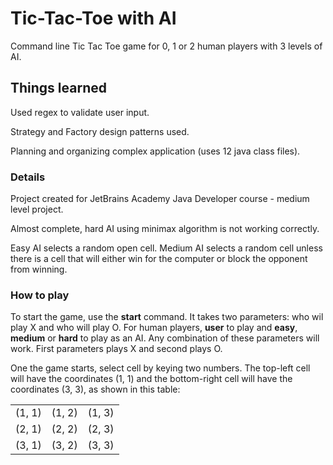 # Tic-Tac-Toe with AI

Command line Tic Tac Toe game for 0, 1 or 2 human players with 3 levels of AI.

## Things learned

Used regex to validate user input.

Strategy and Factory design patterns used.

Planning and organizing complex application (uses 12 java class files).

### Details

Project created for JetBrains Academy Java Developer course - medium level project.

Almost complete, hard AI using minimax algorithm is not working correctly.

Easy AI selects a random open cell.  Medium AI selects a random cell unless there is a cell that will either win for the computer or block the opponent from winning.

### How to play

To start the game, use the **start** command. It takes two parameters: who wil play X and who will play O. For human players, **user** to play and **easy**, **medium** or **hard** to play as an AI.  Any combination of these parameters will work. First parameters plays X and second plays O.

One the game starts, select cell by keying two numbers. The top-left cell will have the coordinates (1, 1) and the bottom-right cell will have the coordinates (3, 3), as shown in this table:

|        |        |        |
|:------:|:------:|:------:|
| (1, 1) | (1, 2) | (1, 3) |
| (2, 1) | (2, 2) | (2, 3) |
| (3, 1) | (3, 2) | (3, 3) |
